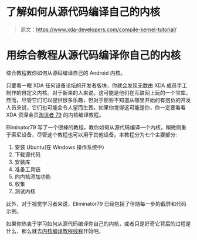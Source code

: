 # 了解如何从源代码编译自己的内核

> 原文：<https://www.xda-developers.com/compile-kernel-tutorial/>

# 用综合教程从源代码编译你自己的内核

综合教程教你如何从源码编译自己的 Android 内核。

只要看一眼 XDA 任何设备论坛的开发者版块，你就会发现无数由 XDA 成员手工制作的自定义内核。对于新来的人来说，这可能是他们在互联网上玩的一个宝库。然而，尽管它们可以提供很多乐趣，但对于那些不知道从哪里开始的有抱负的开发人员来说，它们也可能会令人望而生畏。如果你觉得这可能是你，你一定要看看 XDA 资深会员[淘汰者 79](http://forum.xda-developers.com/member.php?u=5373435) 的内核编译教程。

Eliminator79 写了一个很棒的教程，教你如何从源代码编译一个内核，稍微侧重于索尼设备，尽管这个教程也可以用于其他设备。本教程分为七个主要部分:

1.  安装 Ubuntu(在 Windows 操作系统中)
2.  下载源代码
3.  安装库
4.  准备工具链
5.  向内核添加功能
6.  收集
7.  测试内核

此外，对于视觉学习者来说，Eliminator79 已经包括了伴随每一步的截屏和代码示例。

如果你热衷于学习如何从源代码编译你自己的内核，或者只是好奇它背后的过程是什么，那么就去[内核编译教程线程](http://forum.xda-developers.com/android/software/ultimate-guide-compile-android-kernel-t2871276)开始吧。